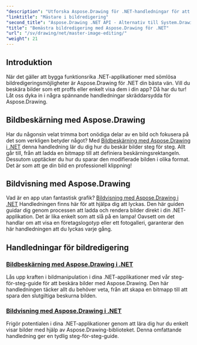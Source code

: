 ```yaml
---
"description": "Utforska Aspose.Drawing för .NET-handledningar för att bemästra bildredigering, beskärning och visning i .NET-applikationer med steg-för-steg-guider."
"linktitle": "Mästare i bildredigering"
"second_title": "Aspose.Drawing .NET API - Alternativ till System.Drawing.Common"
"title": "Bemästra bildredigering med Aspose.Drawing för .NET"
"url": "/sv/drawing/net/master-image-editing/"
"weight": 21
---
```


## Introduktion

När det gäller att bygga funktionsrika .NET-applikationer med sömlösa bildredigeringsmöjligheter är Aspose.Drawing för .NET din bästa vän. Vill du beskära bilder som ett proffs eller enkelt visa dem i din app? Då har du tur! Låt oss dyka in i några spännande handledningar skräddarsydda för Aspose.Drawing.

## Bildbeskärning med Aspose.Drawing  
Har du någonsin velat trimma bort onödiga delar av en bild och fokusera på det som verkligen betyder något? Med [Bildbeskärning med Aspose.Drawing i .NET](./image-cropping/) denna handledning lär du dig hur du beskär bilder steg för steg. Allt går till, från att ladda en bitmapp till att definiera beskärningsrektangeln. Dessutom upptäcker du hur du sparar den modifierade bilden i olika format. Det är som att ge din bild en professionell klippning!  

## Bildvisning med Aspose.Drawing  
Vad är en app utan fantastisk grafik? [Bildvisning med Aspose.Drawing i .NET](./image-display/) Handledningen finns här för att hjälpa dig att lyckas. Den här guiden guidar dig genom processen att ladda och rendera bilder direkt i din .NET-applikation. Det är lika enkelt som att slå på en lampa! Oavsett om det handlar om att visa en företagslogotyp eller ett fotogalleri, garanterar den här handledningen att du lyckas varje gång.
  
## Handledningar för bildredigering
### [Bildbeskärning med Aspose.Drawing i .NET](./image-cropping/)
Lås upp kraften i bildmanipulation i dina .NET-applikationer med vår steg-för-steg-guide för att beskära bilder med Aspose.Drawing. Den här handledningen täcker allt du behöver veta, från att skapa en bitmapp till att spara den slutgiltiga beskurna bilden.
### [Bildvisning med Aspose.Drawing i .NET](./image-display/)
Frigör potentialen i dina .NET-applikationer genom att lära dig hur du enkelt visar bilder med hjälp av Aspose.Drawing-biblioteket. Denna omfattande handledning ger en tydlig steg-för-steg-guide.